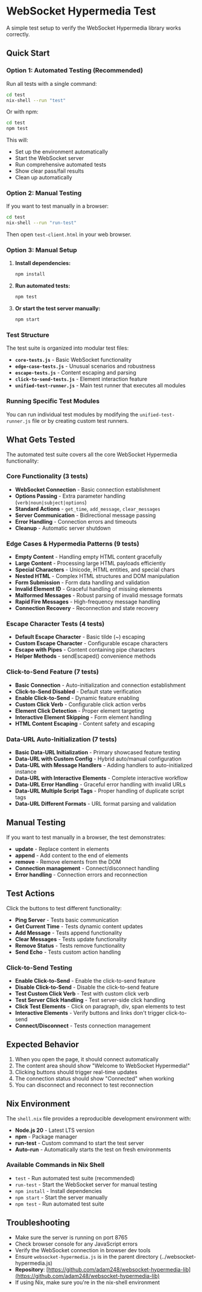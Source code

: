# WebSocket Hypermedia Test

A simple test setup to verify the WebSocket Hypermedia library works correctly.

## Quick Start

### Option 1: Automated Testing (Recommended)

Run all tests with a single command:

```bash
cd test
nix-shell --run "test"
```

Or with npm:
```bash
cd test
npm test
```

This will:
- Set up the environment automatically
- Start the WebSocket server
- Run comprehensive automated tests
- Show clear pass/fail results
- Clean up automatically

### Option 2: Manual Testing

If you want to test manually in a browser:

```bash
cd test
nix-shell --run "run-test"
```

Then open `test-client.html` in your web browser.

### Option 3: Manual Setup

1. **Install dependencies:**
   ```bash
   npm install
   ```

2. **Run automated tests:**
   ```bash
   npm test
   ```

3. **Or start the test server manually:**
   ```bash
   npm start
   ```

### Test Structure

The test suite is organized into modular test files:

- **`core-tests.js`** - Basic WebSocket functionality
- **`edge-case-tests.js`** - Unusual scenarios and robustness
- **`escape-tests.js`** - Content escaping and parsing
- **`click-to-send-tests.js`** - Element interaction feature
- **`unified-test-runner.js`** - Main test runner that executes all modules

### Running Specific Test Modules

You can run individual test modules by modifying the `unified-test-runner.js` file or by creating custom test runners.

## What Gets Tested

The automated test suite covers all the core WebSocket Hypermedia functionality:

### **Core Functionality** (3 tests)
- **WebSocket Connection** - Basic connection establishment
- **Options Passing** - Extra parameter handling (`verb|noun|subject|options`)
- **Standard Actions** - `get_time`, `add_message`, `clear_messages`
- **Server Communication** - Bidirectional message passing
- **Error Handling** - Connection errors and timeouts
- **Cleanup** - Automatic server shutdown

### **Edge Cases & Hypermedia Patterns** (9 tests)
- **Empty Content** - Handling empty HTML content gracefully
- **Large Content** - Processing large HTML payloads efficiently
- **Special Characters** - Unicode, HTML entities, and special chars
- **Nested HTML** - Complex HTML structures and DOM manipulation
- **Form Submission** - Form data handling and validation
- **Invalid Element ID** - Graceful handling of missing elements
- **Malformed Messages** - Robust parsing of invalid message formats
- **Rapid Fire Messages** - High-frequency message handling
- **Connection Recovery** - Reconnection and state recovery

### **Escape Character Tests** (4 tests)
- **Default Escape Character** - Basic tilde (~) escaping
- **Custom Escape Character** - Configurable escape characters
- **Escape with Pipes** - Content containing pipe characters
- **Helper Methods** - sendEscaped() convenience methods

### **Click-to-Send Feature** (7 tests)
- **Basic Connection** - Auto-initialization and connection establishment
- **Click-to-Send Disabled** - Default state verification
- **Enable Click-to-Send** - Dynamic feature enabling
- **Custom Click Verb** - Configurable click action verbs
- **Element Click Detection** - Proper element targeting
- **Interactive Element Skipping** - Form element handling
- **HTML Content Escaping** - Content safety and escaping

### **Data-URL Auto-Initialization** (7 tests)
- **Basic Data-URL Initialization** - Primary showcased feature testing
- **Data-URL with Custom Config** - Hybrid auto/manual configuration
- **Data-URL with Message Handlers** - Adding handlers to auto-initialized instance
- **Data-URL with Interactive Elements** - Complete interactive workflow
- **Data-URL Error Handling** - Graceful error handling with invalid URLs
- **Data-URL Multiple Script Tags** - Proper handling of duplicate script tags
- **Data-URL Different Formats** - URL format parsing and validation

## Manual Testing

If you want to test manually in a browser, the test demonstrates:

- **update** - Replace content in elements
- **append** - Add content to the end of elements  
- **remove** - Remove elements from the DOM
- **Connection management** - Connect/disconnect handling
- **Error handling** - Connection errors and reconnection

## Test Actions

Click the buttons to test different functionality:

- **Ping Server** - Tests basic communication
- **Get Current Time** - Tests dynamic content updates
- **Add Message** - Tests append functionality
- **Clear Messages** - Tests update functionality
- **Remove Status** - Tests remove functionality
- **Send Echo** - Tests custom action handling

### **Click-to-Send Testing**
- **Enable Click-to-Send** - Enable the click-to-send feature
- **Disable Click-to-Send** - Disable the click-to-send feature
- **Test Custom Click Verb** - Test with custom click verb
- **Test Server Click Handling** - Test server-side click handling
- **Click Test Elements** - Click on paragraph, div, span elements to test
- **Interactive Elements** - Verify buttons and links don't trigger click-to-send
- **Connect/Disconnect** - Tests connection management

## Expected Behavior

1. When you open the page, it should connect automatically
2. The content area should show "Welcome to WebSocket Hypermedia!"
3. Clicking buttons should trigger real-time updates
4. The connection status should show "Connected" when working
5. You can disconnect and reconnect to test reconnection

## Nix Environment

The `shell.nix` file provides a reproducible development environment with:

- **Node.js 20** - Latest LTS version
- **npm** - Package manager
- **run-test** - Custom command to start the test server
- **Auto-run** - Automatically starts the test on fresh environments

### Available Commands in Nix Shell

- `test` - Run automated test suite (recommended)
- `run-test` - Start the WebSocket server for manual testing
- `npm install` - Install dependencies
- `npm start` - Start the server manually
- `npm test` - Run automated test suite

## Troubleshooting

- Make sure the server is running on port 8765
- Check browser console for any JavaScript errors
- Verify the WebSocket connection in browser dev tools
- Ensure `websocket-hypermedia.js` is in the parent directory (../websocket-hypermedia.js)
- **Repository**: [https://github.com/adam248/websocket-hypermedia-lib](https://github.com/adam248/websocket-hypermedia-lib)
- If using Nix, make sure you're in the nix-shell environment 
